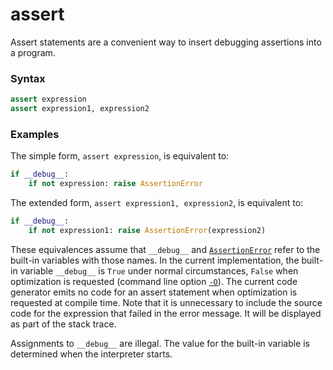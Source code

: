 # assert
Assert statements are a convenient way to insert debugging assertions into a program.

### Syntax
```python
assert expression
assert expression1, expression2
```

### Examples
The simple form, `assert expression`, is equivalent to:
```python
if __debug__:
    if not expression: raise AssertionError
```

The extended form, `assert expression1, expression2`, is equivalent to:
```python
if __debug__:
    if not expression1: raise AssertionError(expression2)
```

These equivalences assume that `__debug__` and [`AssertionError`](/exceptions/AssertionError.md) refer to the built-in variables with those names. In the current implementation, the built-in variable `__debug__` is `True` under normal circumstances, `False` when optimization is requested (command line option [`-O`](/command-line/?id=-o)). The current code generator emits no code for an assert statement when optimization is requested at compile time. Note that it is unnecessary to include the source code for the expression that failed in the error message. It will be displayed as part of the stack trace.

Assignments to `__debug__` are illegal. The value for the built-in variable is determined when the interpreter starts.